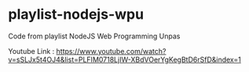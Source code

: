 # playlist-nodejs-wpu

Code from playlist NodeJS Web Programming Unpas

Youtube Link : https://www.youtube.com/watch?v=sSLJx5t4OJ4&list=PLFIM0718LjIW-XBdVOerYgKegBtD6rSfD&index=1

